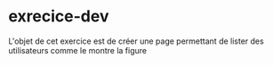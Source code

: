 # exrecice-dev
L'objet de cet exercice est de créer une page permettant de lister des utilisateurs comme le montre la figure
